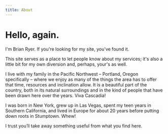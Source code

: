 ```yaml
---
title: About
---
```


# Hello, again.

I'm Brian Ryer. If you're looking for my site, you've found it.

This site serves as a place to let people know about my services; it's also a little bit for my own diversion and, perhaps, your's as well. 

I live with my family in the Pacific Northwest – Portland, Oregon specifically – where we enjoy as many of the things the area has to offer that time, resources and inclination allow. It is a beautiful part of the country, both in its natural surroundings and in the kind of people that have been drawn here over the years. Viva Cascadia!

I was born in New York, grew up in Las Vegas, spent my teen years in Southern California, and lived in Europe for about 20 years before putting down roots in Stumptown. Whew!

I trust you’ll take away something useful from what you find here. 